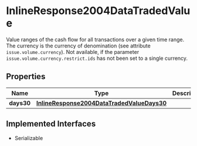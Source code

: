 

# InlineResponse2004DataTradedValue

Value ranges of the cash flow for all transactions over a given time range. The currency is the currency of denomination (see attribute `issue.volume.currency`). Not available, if the parameter `issue.volume.currency.restrict.ids` has not been set to a single currency.

## Properties

Name | Type | Description | Notes
------------ | ------------- | ------------- | -------------
**days30** | [**InlineResponse2004DataTradedValueDays30**](InlineResponse2004DataTradedValueDays30.md) |  |  [optional]


## Implemented Interfaces

* Serializable


